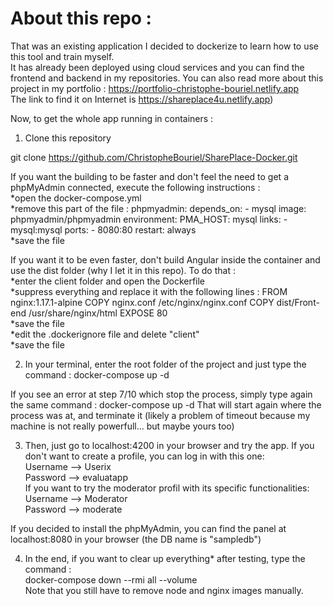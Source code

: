 # About this repo :
That was an existing application I decided to dockerize to learn how to use this tool and train myself.  
It has already been deployed using cloud services and you can find the frontend and backend in my repositories. 
You can also read more about this project in my portfolio : https://portfolio-christophe-bouriel.netlify.app  
The link to find it on Internet is https://shareplace4u.netlify.app)

Now, to get the whole app running in containers :

1. Clone this repository

git clone https://github.com/ChristopheBouriel/SharePlace-Docker.git

If you want the building to be faster and don't feel the need to get a phpMyAdmin connected, execute the following instructions :  
	*open the docker-compose.yml  
	*remove this part of the file :
		phpmyadmin:
    		  depends_on:
		    - mysql
    		  image: phpmyadmin/phpmyadmin
    		  environment:
      		    PMA_HOST: mysql
		  links:
 		    - mysql:mysql
  		  ports:
   		    - 8080:80
    		  restart: always  
	*save the file

If you want it to be even faster, don't build Angular inside the container and use the dist folder (why I let it in this repo). To do that :  
	*enter the client folder and open the Dockerfile  
	*suppress everything and replace it with the following lines :
		FROM nginx:1.17.1-alpine
		COPY nginx.conf /etc/nginx/nginx.conf
		COPY dist/Front-end /usr/share/nginx/html
		EXPOSE 80  
	*save the file  
	*edit the .dockerignore file and delete "client"  
	*save the file  

2. In your terminal, enter the root folder of the project and just type the command :
docker-compose up -d

If you see an error at step 7/10 which stop the process, simply type again the same command :
docker-compose up -d
That will start again where the process was at, and terminate it (likely a problem of timeout because my machine is not really powerfull... but maybe yours too)

3. Then, just go to localhost:4200 in your browser and try the app.
If you don't want to create a profile, you can log in with this one:  
Username --> Userix  
Password --> evaluatapp  
If you want to try the moderator profil with its specific functionalities:  
Username --> Moderator  
Password --> moderate  

If you decided to install the phpMyAdmin, you can find the panel at localhost:8080 in your browser (the DB name is "sampledb")

4. In the end, if you want to clear up everything* after testing, type the command :  
docker-compose down --rmi all --volume  
Note that you still have to remove node and nginx images manually.
